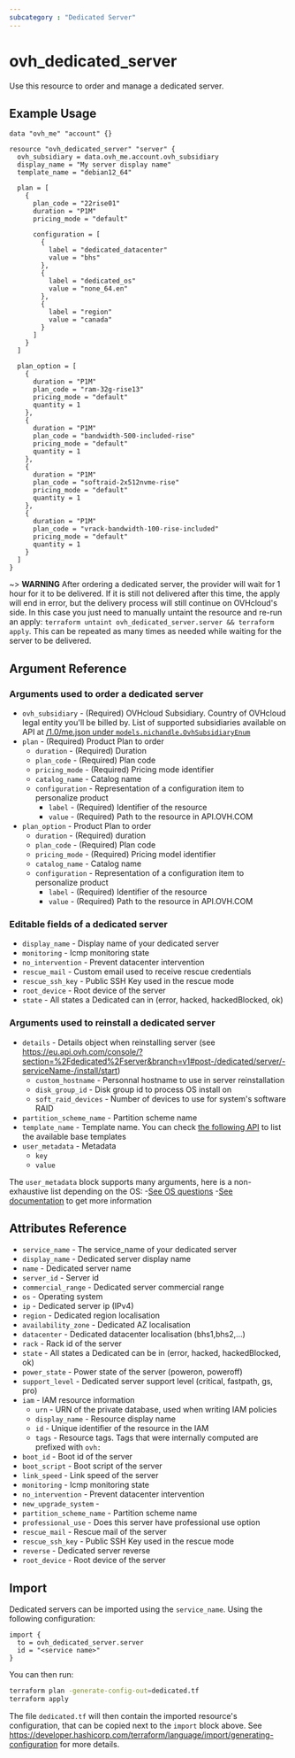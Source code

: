 ```yaml
---
subcategory : "Dedicated Server"
---
```


# ovh_dedicated_server

Use this resource to order and manage a dedicated server.

## Example Usage

```hcl
data "ovh_me" "account" {}

resource "ovh_dedicated_server" "server" {
  ovh_subsidiary = data.ovh_me.account.ovh_subsidiary
  display_name = "My server display name"
  template_name = "debian12_64"

  plan = [
    {
      plan_code = "22rise01"
      duration = "P1M"
      pricing_mode = "default"

      configuration = [
        {
          label = "dedicated_datacenter"
          value = "bhs"
        },
        {
          label = "dedicated_os"
          value = "none_64.en"
        },
        {
          label = "region"
          value = "canada"
        }
      ]
    }
  ]

  plan_option = [
    {
      duration = "P1M"
      plan_code = "ram-32g-rise13"
      pricing_mode = "default"
      quantity = 1
    },
    {
      duration = "P1M"
      plan_code = "bandwidth-500-included-rise"
      pricing_mode = "default"
      quantity = 1
    },
    {
      duration = "P1M"
      plan_code = "softraid-2x512nvme-rise"
      pricing_mode = "default"
      quantity = 1
    },
    {
      duration = "P1M"
      plan_code = "vrack-bandwidth-100-rise-included"
      pricing_mode = "default"
      quantity = 1
    }
  ]
}
```

~> __WARNING__ After ordering a dedicated server, the provider will wait for 1 hour for it to be delivered. If it is still not delivered after this time, the apply will end in error, but the delivery process will still continue on OVHcloud's side. In this case you just need to manually untaint the resource and re-run an apply: `terraform untaint ovh_dedicated_server.server && terraform apply`. This can be repeated as many times as needed while waiting for the server to be delivered.

## Argument Reference

### Arguments used to order a dedicated server

* `ovh_subsidiary` - (Required) OVHcloud Subsidiary. Country of OVHcloud legal entity you'll be billed by. List of supported subsidiaries available on API at [/1.0/me.json under `models.nichandle.OvhSubsidiaryEnum`](https://eu.api.ovh.com/1.0/me.json)
* `plan` - (Required) Product Plan to order
  * `duration` - (Required) Duration
  * `plan_code` - (Required) Plan code
  * `pricing_mode` - (Required) Pricing mode identifier
  * `catalog_name` - Catalog name
  * `configuration` - Representation of a configuration item to personalize product
    * `label` - (Required) Identifier of the resource
    * `value` - (Required) Path to the resource in API.OVH.COM
* `plan_option` - Product Plan to order
  * `duration` - (Required) duration
  * `plan_code` - (Required) Plan code
  * `pricing_mode` - (Required) Pricing model identifier
  * `catalog_name` - Catalog name
  * `configuration` - Representation of a configuration item to personalize product
    * `label` - (Required) Identifier of the resource
    * `value` - (Required) Path to the resource in API.OVH.COM

### Editable fields of a dedicated server

* `display_name` - Display name of your dedicated server
* `monitoring` - Icmp monitoring state
* `no_intervention` - Prevent datacenter intervention
* `rescue_mail` - Custom email used to receive rescue credentials
* `rescue_ssh_key` - Public SSH Key used in the rescue mode
* `root_device` - Root device of the server
* `state` - All states a Dedicated can in (error, hacked, hackedBlocked, ok)

### Arguments used to reinstall a dedicated server

* `details` - Details object when reinstalling server (see <https://eu.api.ovh.com/console/?section=%2Fdedicated%2Fserver&branch=v1#post-/dedicated/server/-serviceName-/install/start>)
  * `custom_hostname` - Personnal hostname to use in server reinstallation
  * `disk_group_id` - Disk group id to process OS install on
  * `soft_raid_devices` - Number of devices to use for system's software RAID
* `partition_scheme_name` - Partition scheme name
* `template_name` - Template name. You can check [the following API](https://eu.api.ovh.com/console/?section=%2Fdedicated%2FinstallationTemplate&branch=v1#get-/dedicated/installationTemplate) to list the available base templates
* `user_metadata` - Metadata
  * `key`
  * `value`

The `user_metadata` block supports many arguments, here is a non-exhaustive list depending on the OS:
-[See OS questions](https://help.ovhcloud.com/csm/en-dedicated-servers-api-os-installation?id=kb_article_view&sysparm_article=KB0061951#os-questions)
-[See documentation](https://help.ovhcloud.com/csm/en-ie-dedicated-servers-api-os-installation?id=kb_article_view&sysparm_article=KB0061950#create-an-os-installation-task) to get more information

## Attributes Reference

* `service_name` - The service_name of your dedicated server
* `display_name` - Dedicated server display name
* `name` - Dedicated server name
* `server_id` - Server id
* `commercial_range` - Dedicated server commercial range
* `os` - Operating system
* `ip` - Dedicated server ip (IPv4)
* `region` - Dedicated region localisation
* `availability_zone` - Dedicated AZ localisation
* `datacenter` - Dedicated datacenter localisation (bhs1,bhs2,...)
* `rack` - Rack id of the server
* `state` - All states a Dedicated can be in (error, hacked, hackedBlocked, ok)
* `power_state` - Power state of the server (poweron, poweroff)
* `support_level` - Dedicated server support level (critical, fastpath, gs, pro)
* `iam` - IAM resource information
  * `urn` - URN of the private database, used when writing IAM policies
  * `display_name` - Resource display name
  * `id` - Unique identifier of the resource in the IAM
  * `tags` - Resource tags. Tags that were internally computed are prefixed with `ovh:`
* `boot_id` - Boot id of the server
* `boot_script` - Boot script of the server
* `link_speed` - Link speed of the server
* `monitoring` - Icmp monitoring state
* `no_intervention` - Prevent datacenter intervention
* `new_upgrade_system` -
* `partition_scheme_name` - Partition scheme name
* `professional_use` - Does this server have professional use option
* `rescue_mail` - Rescue mail of the server
* `rescue_ssh_key` - Public SSH Key used in the rescue mode
* `reverse` - Dedicated server reverse
* `root_device` - Root device of the server

## Import

Dedicated servers can be imported using the `service_name`.
Using the following configuration:

```hcl
import {
  to = ovh_dedicated_server.server
  id = "<service name>"
}
```

You can then run:

```bash
terraform plan -generate-config-out=dedicated.tf
terraform apply
```

The file `dedicated.tf` will then contain the imported resource's configuration, that can be copied next to the `import` block above.
See <https://developer.hashicorp.com/terraform/language/import/generating-configuration> for more details.
